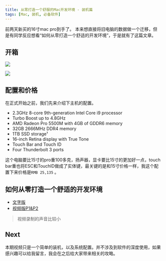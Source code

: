 ```yaml
---
title: 从零打造一个舒服的Mac开发环境 - 装机篇
tags: [Mac, 装机, 必备软件]
---
```


前两天新买的16寸mac pro到手了。 本来想直接将旧电脑的数据做一个迁移，但是有同学反应想看“如何从零打造一个舒适的开发环境”，于是就有了这篇文章。

<!-- more -->

##   开箱

![](https://tva1.sinaimg.cn/large/006y8mN6ly1g994m51omoj30u01ppn1d.jpg)

![](https://tva1.sinaimg.cn/large/006y8mN6ly1g994ny143uj30p40nctad.jpg)

## 配置和价格

在正式开始之前，我们先来介绍下主机的配置。

- 2.3GHz 8-core 9th-generation Intel Core i9 processor
- Turbo Boost up to 4.8GHz
- AMD Radeon Pro 5500M with 4GB of GDDR6 memory
- 32GB 2666MHz DDR4 memory
- 1TB SSD storage¹
- 16-inch Retina display with True Tone
- Touch Bar and Touch ID
- Four Thunderbolt 3 ports

这个电脑要比15寸的pro重100多克，扬声器，显卡要比15寸的更加好一点，touch bar重也将ESC和TouchID做成了实体键，最关键的是和15寸价格一样，我这个配置下来价格是`RMB 25,135` 。

##  如何从零打造一个舒适的开发环境

- [文字版](https://github.com/azl397985856/mac-setup)
- [视频版P1&P2](https://www.bilibili.com/video/av76756338)

> 视频录制的声音比较小

## Next

本期视频只是一个简单的装机，以及系统配置。并不涉及到软件的深度使用，如果感兴趣可以给我留言，我会在之后给大家带来相关的攻略。